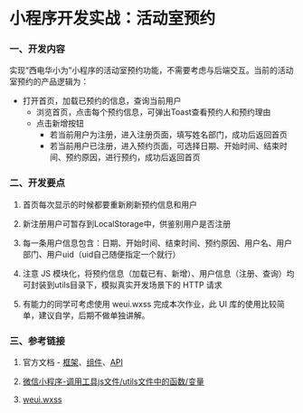 # 小程序开发实战：活动室预约

### 一、开发内容

实现“西电华小为”小程序的活动室预约功能，不需要考虑与后端交互。当前的活动室预约的产品逻辑为：

- 打开首页，加载已预约的信息，查询当前用户
  - 浏览首页，点击每个预约信息，可弹出Toast查看预约人和预约理由
  - 点击新增按钮
    - 若当前用户为注册，进入注册页面，填写姓名部门，成功后返回首页
    - 若当前用户已注册，进入预约页面，可选择日期、开始时间、结束时间、预约原因，进行预约，成功后返回首页

### 二、开发要点

1. 首页每次显示的时候都要重新刷新预约信息和用户

2. 新注册用户可暂存到LocalStorage中，供鉴别用户是否注册

3. 每一条用户信息包含：日期、开始时间、结束时间、预约原因、用户名、用户部门、用户uid（uid自己随便指定一个就行）

4. 注意 JS 模块化，将预约信息（加载已有、新增）、用户信息（注册、查询）均可封装到utils目录下，模拟真实开发场景下的 HTTP 请求

5. 有能力的同学可考虑使用 weui.wxss 完成本次作业，此 UI 库的使用比较简单，建议自学，后期不做单独讲解。

### 三、参考链接

1. 官方文档 - [框架](https://developers.weixin.qq.com/miniprogram/dev/framework/MINA.html)、[组件](https://developers.weixin.qq.com/miniprogram/dev/component/)、[API](https://developers.weixin.qq.com/miniprogram/dev/api/network/upload/wx.uploadFile.html)

2. [微信小程序-调用工具js文件/utils文件中的函数/变量](https://www.cnblogs.com/bellagao/p/6305485.html)

3. [weui.wxss](https://github.com/Tencent/weui-wxss)

